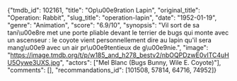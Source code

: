 {"tmdb_id": 102161, "title": "Op\u00e9ration Lapin", "original_title": "Operation: Rabbit", "slug_title": "operation-lapin", "date": "1952-01-19", "genre": "Animation", "score": "6.9/10", "synopsis": "Vil sort de sa tani\u00e8re met une porte pliable devant le terrier de bugs qui monte avec un ascenseur : le coyote vient personnellement dire au lapin qu'il sera mang\u00e9 avec un air pr\u00e9tentieux de g\u00e9nie.", "image": "https://image.tmdb.org/t/p/w185_and_h278_bestv2/nbOQPDzwE0vITC4uHU5Oywe3UXS.jpg", "actors": ["Mel Blanc (Bugs Bunny, Wile E. Coyote)"], "comments": [], "recommandations_id": [101508, 57814, 64716, 74952]}
